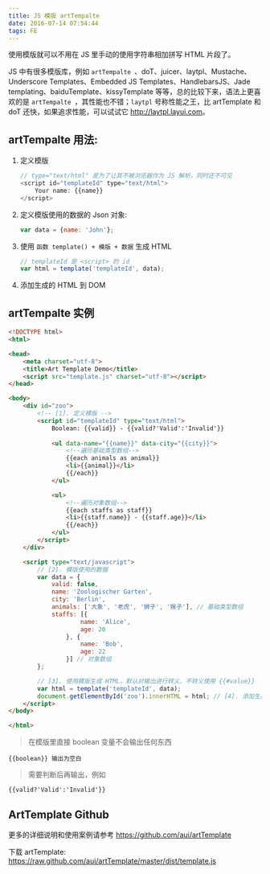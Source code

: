 ```yaml
---
title: JS 模版 artTempalte
date: 2016-07-14 07:54:44
tags: FE
---
```

使用模版就可以不用在 JS 里手动的使用字符串相加拼写 HTML 片段了。

JS 中有很多模版库，例如 `artTempalte `、doT、juicer、laytpl、Mustache、Underscore Templates、Embedded JS Templates、HandlebarsJS、Jade templating、baiduTemplate、kissyTemplate 等等，总的比较下来，语法上更喜欢的是 `artTempalte `，其性能也不错；`laytpl` 号称性能之王，比 artTemplate 和 doT 还快，如果追求性能，可以试试它 <http://laytpl.layui.com>。

<!--more-->

## artTempalte 用法:

1. 定义模版

    ```js
    // type="text/html" 是为了让其不被浏览器作为 JS 解析，同时还不可见
    <script id="templateId" type="text/html">
        Your name: {{name}}
    </script>
    ```
2. 定义模版使用的数据的 Json 对象:

    ```js
    var data = {name: 'John'};
    ```
3. 使用 `函数 template() + 模版 + 数据` 生成 HTML

    ```js
    // templateId 是 <script> 的 id
    var html = template('templateId', data);
    ```
4. 添加生成的 HTML 到 DOM

## artTempalte 实例

```html
<!DOCTYPE html>
<html>

<head>
    <meta charset="utf-8">
    <title>Art Template Demo</title>
    <script src="template.js" charset="utf-8"></script>
</head>

<body>
    <div id="zoo">
        <!-- [1]. 定义模版 -->
        <script id="templateId" type="text/html">
            Boolean: {{valid}} - {{valid?'Valid':'Invalid'}}
            
            <ul data-name="{{name}}" data-city="{{city}}">
                <!--遍历基础类型数组-->
                {{each animals as animal}}
                <li>{{animal}}</li>
                {{/each}}
            </ul>

            <ul>
                <!--遍历对象数组-->
                {{each staffs as staff}}
                <li>{{staff.name}} - {{staff.age}}</li>
                {{/each}}
            </ul>
        </script>
    </div>

    <script type="text/javascript">
        // [2]. 模版使用的数据
        var data = {
            valid: false,
            name: 'Zoologischer Garten',
            city: 'Berlin',
            animals: ['大象', '老虎', '狮子', '猴子'], // 基础类型数组
            staffs: [{
                    name: 'Alice',
                    age: 20
                }, {
                    name: 'Bob',
                    age: 22
                }] // 对象数组
        };

        // [3]. 使用模版生成 HTML，默认对输出进行转义，不转义使用 {{#value}}
        var html = template('templateId', data);
        document.getElementById('zoo').innerHTML = html; // [4]. 添加生成的 HTML 到 DOM
    </script>
</body>

</html>
```
> 在模版里直接 boolean 变量不会输出任何东西
> 
```
{{boolean}} 输出为空白
```
> 
> 需要判断后再输出，例如 
> 
```
{{valid?'Valid':'Invalid'}}
```

## ArtTemplate Github
更多的详细说明和使用案例请参考 <https://github.com/aui/artTemplate>

下载 artTemplate: <https://raw.github.com/aui/artTemplate/master/dist/template.js>
